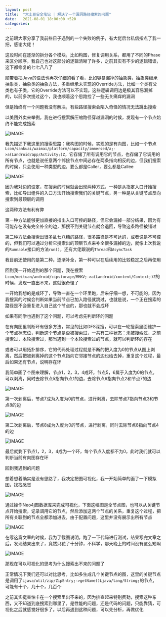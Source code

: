 ```yaml
---
layout: post
title:  "大土豆安全笔记 | 解决了一个漏洞路径搜索的问题"
date:   2021-08-01 18:00:00 +520
categories: 
---
```


之前跟大家分享了我前些日子遇到的一个失败的例子，有大佬后台私信指点了我一把，感谢大佬！

这段时间在逐渐的拆分各个模块，比如构图，修复调用关系，都用了不同的Phase来区分顺序，我自己也对这部分的逻辑清晰了许多，之前其实有不少的逻辑错误，这下都修复的七七八八了

顺带着把Java的语法也再次仔细的看了看，比如容易漏掉的抽象类，抽象类继承抽象类，抽象类的抽象方法，多重继承未实现的Override方法，比如一个类有父类也有子类，它的Override方法可以不实现，这些逻辑调用边是极其容易漏掉的，以前多次提过这个，我也顺着这个思路捡了一些无关痛痒的漏洞

但是始终有一个问题我没有解决，有些路径搜索会陷入奇怪的情况无法跳出搜索

以美团外卖来举例，我在进行搜索解压缩路径穿越漏洞的时候，发现有一个节点始终不能完成搜索

![IMAGE](/assets/resources/9E0A04C70C0B9E782CE038915FF0093B.jpg)

我先描述下我这里的搜索思路：我构图的时候，实现的是有向图，比如一个节点`Lcom/sankuai/waimai/platform/capacity/immersed/a;->a(Landroid/app/Activity;)Z`，它存储了所有调用它的节点，也存储了它调用的所有节点，也就是说任意两个邻接节点中间必存在两条指向相反的边，但我们搜索的时候，只会使用一种类型的边，要么都是Caller，要么都是Callee

![IMAGE](/assets/resources/B7FEFABC0F94E4056C1D4B14F3FAAA47.jpg)

因为我对边的设定，在搜索的时候就会出现两种方式，一种是从指定入口开始搜索，比如导出组件的入口方法开始搜索我们的关键节点，另一种是从关键节点反向搜索到最顶层的调用

这两种方法有利有弊

第一种方法能够更加直接的指出入口可控的路径，但它会漏掉一部分结果，因为有可能存在没有完全补全的边，那搜不到关键节点就会退回，导致这条路径被错过

第二种方法会搜索出很多乱七八糟的路径，很多路径是不可达的，或者说是不可控的，但我们可以通过分析它搜索出的顶层节点来补全很多漏掉的边，就像上次我说的`Runnable`接口的方法`run()`，还有大佬跟说的`Thread`和`AsyncTask`

我目前还使用的是第二种，逐渐补全，第一种可以在后续用的比较稳定之后再使用

回到我一开始遇到的那个问题，我在搜索`Lcom/meituan/android/cipstorage/MMKV;->a(Landroid/content/Context;)Z`的时候，发现一直出不来，这就很奇怪了

一开始我想的是成环了，导致一直在一个环里跑，后来仔细一想，不可能的，因为我搜索的时候会判断如果当前节点已加入路径就跳过，也就是说，一个正在搜索的路径是不会重复进入自己这个节点的，那也就不会成环

如果有同学也遇到了这个问题，可以考虑先判断环的问题

在有向图里判断环有很多方法，常见的比如DFS深搜，可以在一轮搜索里面维护一个节点标志位，判断这个节点是否被搜索过，一共有三种状态：未被搜索过，之前搜索过，本轮搜索过，那当遇到一个本轮搜索过的节点，就可以判断环的存在

或者可以用拓扑排序，它的代码处理过程就是不断的把入度为0的节点从图上剥离，然后把被剥离掉的这个节点指向它邻接节点的边也给去掉，重复这个过程，最后如果还有节点，说明存在环

我简单画了个图来理解，节点1，2，3，4成环，节点5，6属于入度为0的节点，可以剥离，同时去除节点5指向节点1的边，去除节点6指向节点2和节点7的边

![IMAGE](/assets/resources/1C6F22453BFB9C666A73D870FFD68B51.jpg)

第一次剥离后，节点7成为入度为0的节点，进行剥离，去除节点7指向节点3和节点8的边

![IMAGE](/assets/resources/2E16451D7546E10977DF4A6C3C4B0A9F.jpg)

第二次剥离后，节点8成为入度为0的节点，进行剥离，同时去除节点8指向节点4的边

![IMAGE](/assets/resources/74B968458D05309922E78EEEA254D90A.jpg)

最后就剩下节点1，2，3，4成为一个环，每个节点入度都不为0，此时我们就可以判断当前有向图存在环

回到我遇到的问题

想着想着确实是没有思路了，我决定把图可视化，我一开始简单的画了一下模拟图，找找感觉

![IMAGE](/assets/resources/15B7051784B0A7F7E22AEC608522683D.jpg)

通过操作Neo4j图数据库来完成可视化，下面这幅图是全节点图，也可以从关键节点开始搜索，记录调用它的节点，然后添加这两个节点的关系，重复这个过程，把所有关联到的节点全都添加进去，由于配置问题，这里并没有展示出所有节点

![IMAGE](/assets/resources/8CC869ADCD3B5CFE73728F98F710F4D6.jpg)

在写这篇文章的时候，我为了截图说明，跑了一下代码进行测试，结果写完文章之后，发现结果出来了，竟然只花了十分钟，不科学，那天晚上的时间没有这么短啊

![IMAGE](/assets/resources/06D9E5B4D943EB310FD50407C57A1CF6.jpg)

那现在可以可视化的思考为什么搜索出不来的问题了

正常情况下我们还可以对比思考，比如多生成几个关键节点的图，这里的关键节点是调用了`Ljava/util/zip/ZipEntry;->getName()Ljava/lang/String;`的节点，可能有十个，几十个，几百个

之前其实挺害怕卡在一个搜索里出不来的，因为排查起来特别费劲，搜索这种东西，又不知道到底搜索到哪里了，是性能的问题，还是代码的问题，只能靠猜，可视化之后就感觉好很多了，以后再遇到这种问题，可以先分析，再做优化